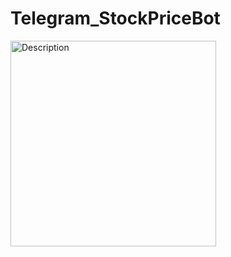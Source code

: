 # Telegram_StockPriceBot

<img width="329" alt="Description" src="https://user-images.githubusercontent.com/72672441/140353853-6606d2a4-8379-4921-b44d-340c45b1adca.PNG">
